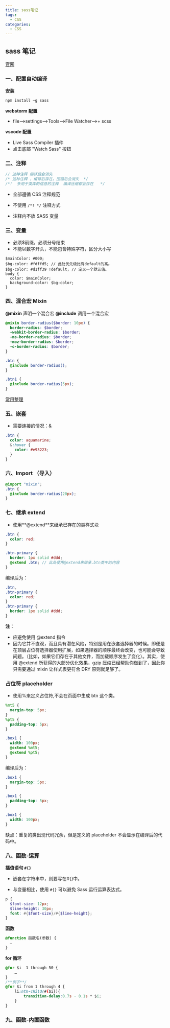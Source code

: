 ```yaml
---
title: sass笔记
tags:
  - CSS
categories:
  - CSS
---
```


## sass 笔记

[官网](https://www.sass.hk/)

### 一、配置自动编译

**安装**

```cmd
npm install –g sass
```

**webstorm 配置**

- file—>settings—>Tools—>File Watcher—>+ scss

**vscode 配置**

- Live Sass Compiler 插件
- 点击底部 "Watch Sass" 按钮

### 二、注释

```scss
// 这种注释 编译后会消失
/* 这种注释 ，编译后存在，压缩后会消失  */
/*!  多用于类库的信息的注释  编译压缩都会存在   */
```

- 全部遵循 CSS 注释规范
- 不使用 `/*! */` 注释方式

- 注释内不放 SASS 变量

### 三、变量

- 必须$前缀，必须分号结束
- 不能以数字开头，不能包含特殊字符，区分大小写

```less
$mainColor: #000;
$bg-color: #fdffd5; // 此处优先级比有default的高。
$bg-color: #d1ff39 !default; // 定义一个默认值。
body {
  color: $mainColor;
  background-color: $bg-color;
}
```

### 四、混合宏 Mixin

**@mixin** 声明一个混合宏
**@include** 调用一个混合宏

```scss
@mixin border-radius($border: 10px) {
  border-radius: $border;
  -webkit-border-radius: $border;
  -ms-border-radius: $border;
  -moz-border-radius: $border;
  -o-border-radius: $border;
}

.btn {
  @include border-radius();
}

.btn1 {
  @include border-radius(5px);
}
```

[常用整理]()

### 五、嵌套

- 需要连接的情况：&

```scss
.btn {
  color: aquamarine;
  &:hover {
    color: #e93223;
  }
}
```

### 六、Import （导入）

```scss
@import "mixin";
.btn {
  @include border-radius(20px);
}
```

### 七、继承 extend

- 使用**@extend**来继承已存在的类样式块

```scss
.btn {
  color: red;
}

.btn-primary {
  border: 1px solid #ddd;
  @extend .btn; // 此处使用@extend来继承.btn类中的内容
}
```

编译后为：

```scss
.btn,
.btn-primary {
  color: red;
}
.btn-primary {
  border: 1px solid #ddd;
}
```

**注：**

- 应避免使用 @extend 指令
- 因为它并不直观，而且具有潜在风险，特别是用在嵌套选择器的时候。即便是在顶层占位符选择器使用扩展，如果选择器的顺序最终会改变，也可能会导致问题。（比如，如果它们存在于其他文件，而加载顺序发生了变化）。其实，使用 @extend 所获得的大部分优化效果，gzip 压缩已经帮助你做到了，因此你只需要通过 mixin 让样式表更符合 DRY 原则就足够了。

### 占位符 placeholder

- 使用%来定义占位符,不会在页面中生成 btn 这个类。

```scss
%mt5 {
  margin-top: 5px;
}
%pt5 {
  padding-top: 5px;
}

.box1 {
  width: 100px;
  @extend %mt5;
  @extend %pt5;
}
```

编译后为：

```scss
.box1 {
  margin-top: 5px;
}

.box1 {
  padding-top: 5px;
}

.box1 {
  width: 100px;
}
```

缺点：重复的类出现代码冗余，但是定义的 placeholder 不会显示在编译后的代码中。

### 八、函数-运算

**插值语句 `#{}`**

- 嵌套在字符串中，则要写在#{}中。

- 与变量相比，使用 `#{}` 可以避免 Sass 运行运算表达式。

```scss
p {
  $font-size: 12px;
  $line-height: 30px;
  font: #{$font-size}/#{$line-height};
}
```

**函数**

```sass
@function 函数名(参数) {
  …
}
```

**for 循环**

```css
@for $i  1 through 50 {
    …
}
/**例子**/
@for $i from 1 through 4 {
    li:nth-child(#{$i}){
        transition-delay:0.7s - 0.1s * $i;
    }
}
```

### 九、函数-内置函数
